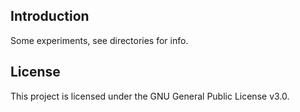## Introduction
Some experiments, see directories for info.

## License
This project is licensed under the GNU General Public License v3.0.
